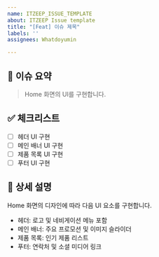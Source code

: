 ```yaml
---
name: ITZEEP_ISSUE_TEMPLATE
about: ITZEEP Issue template
title: "[Feat] 이슈 제목"
labels: ''
assignees: Whatdoyumin

---
```


## 📄 이슈 요약

> Home 화면의 UI를 구현합니다.

## ✅ 체크리스트

- [ ] 헤더 UI 구현
- [ ] 메인 배너 UI 구현
- [ ] 제품 목록 UI 구현
- [ ] 푸터 UI 구현

## 📝 상세 설명

Home 화면의 디자인에 따라 다음 UI 요소를 구현합니다.

- 헤더: 로고 및 네비게이션 메뉴 포함
- 메인 배너: 주요 프로모션 및 이미지 슬라이더
- 제품 목록: 인기 제품 리스트
- 푸터: 연락처 및 소셜 미디어 링크
